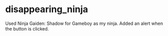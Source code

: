 # disappearing_ninja
Used Ninja Gaiden: Shadow for Gameboy as my ninja. Added an alert when the button is clicked.
